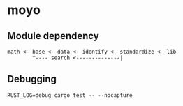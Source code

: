# moyo

## Module dependency

```
math <- base <- data <- identify <- standardize <- lib
        ^---- search <--------------|
```

## Debugging

```shell
RUST_LOG=debug cargo test -- --nocapture
```
